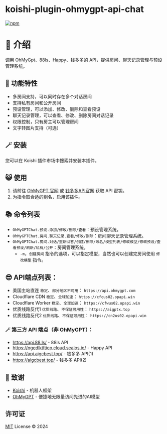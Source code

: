# koishi-plugin-ohmygpt-api-chat

[![npm](https://img.shields.io/npm/v/koishi-plugin-ohmygpt-api-chat?style=flat-square)](https://www.npmjs.com/package/koishi-plugin-ohmygpt-api-chat)

# 🎈 介绍

调用 OhMyGpt、88ls、Happy、钱多多的 API，提供房间、聊天记录管理与预设管理系统。

## 🎐 功能特性

- 多房间支持，可以同时存在多个对话房间
- 支持私有房间和公开房间
- 预设管理，可以添加、修改、删除和查看预设
- 聊天记录管理，可以查看、修改、删除房间对话记录
- 权限控制，只有房主可以管理房间
- 文字转图片支持（可选）

## 🪄 安装

您可以在 Koishi 插件市场中搜索并安装本插件。

## 😺 使用

1. 请前往 [OhMyGPT 官网](https://www.ohmygpt.com?aff=xr26JIUD) 或 [钱多多API官网](https://fast.aigcbest.top/register?aff=FDQw) 获取 API 密钥。
2. 为指令取合适的别名，启用该插件。

## 📚 命令列表

- `OhMyGPTChat.预设.添加/修改/删除/查看`：预设管理系统。
- `OhMyGPTChat.房间.聊天记录.查看/修改/删除`：房间聊天记录管理系统。
- `OhMyGPTChat.房间.对话/重新回答/创建/删除/改名/模型列表/修改模型/修改预设/查看预设/刷新/私有/公开`：房间管理系统。
  - `-m`，`创建房间` 指令的选项，可以指定模型，当然也可以创建完房间使用 `修改模型` 指令。

## 😎 API端点列表：

- 美国主站直连 `稳定`、`部分地区不可用`： `https://api.ohmygpt.com`
- Cloudflare CDN `稳定`、`全球加速`： `https://cfcus02.opapi.win`
- Cloudflare Worker `稳定`、`全球加速`： `https://cfwus02.opapi.win`
- 优质线路反代1 `优质线路`、`不保证可用性`： `https://aigptx.top`
- 优质线路反代2 `优质线路`、`不保证可用性`： `https://cn2us02.opapi.win`

### 🪄 第三方 API 端点（非 OhMyGPT）：

- https://api.88.ls/ - 88ls API
- https://ngedlktfticp.cloud.sealos.io/ - Happy API
- https://api.aigcbest.top/ - 钱多多 API(1)
- https://aigcbest.top/ - 钱多多 API(2)

## 🍰 致谢

- [Koishi](https://koishi.chat/) - 机器人框架
- [OhMyGPT](https://www.ohmygpt.com?aff=xr26JIUD) - 便捷地无限量访问先进的AI模型

## 许可证

[MIT](https://opensource.org/licenses/MIT) License © 2024
